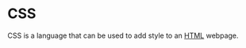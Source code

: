   <h1>CSS</h1>

<p>CSS is a language that can be used to add style to an <a href="/wiki/HTML">HTML</a> webpage.</p>
